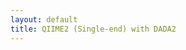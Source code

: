 ```yaml
---
layout: default
title: QIIME2 (Single-end) with DADA2
---
```


<style>
  .codewrap { position: relative; margin: 1rem 0; }
  .codewrap pre {
    background:#f6f8fa; padding:1em; border-radius:8px; 
    overflow-x:auto; white-space:pre; /* preserve newlines */
  }
  .copybtn {
    position:absolute; top:10px; right:10px;
    background:#0366d6; color:#fff; border:0; padding:6px 10px;
    border-radius:6px; font-size:.85em; cursor:pointer;
  }
</style>

<div id="gate"></div>
<div id="content" style="display:none;"></div>

<script>
function copyCode(id) {
  const el = document.getElementById(id);
  if (!el) return;
  navigator.clipboard.writeText(el.innerText).then(
    ()=>alert("✅ Code copied to clipboard!"),
    ()=>alert("⚠️ Copy failed.")
  );
}

(function () {
  const correctPassword = "cqubioinfo2025";
  const userInput = prompt("🔒 Enter password to access this training page:");
  const gate = document.getElementById("gate");
  const content = document.getElementById("content");

  if (userInput === correctPassword) {
    content.innerHTML = `
      <h1>QIIME2 (Single-end) DADA2 Workflow</h1>

      <h2>0) Load QIIME2 / Activate env</h2>
      <div class="codewrap">
        <button class="copybtn" onclick="copyCode('step-env')">📋 Copy</button>
        <pre><code id="step-env">QIIME_ENV="/project/2025-sharma-cqu-bioinfo/envs/qiime2-amplicon-2024.10"
module load Anaconda3/2024.06-1
conda activate "$QIIME_ENV"</code></pre>
      </div>

      <h2>Variables</h2>
      <div class="codewrap">
        <button class="copybtn" onclick="copyCode('step-vars')">📋 Copy</button>
        <pre><code id="step-vars">USERNAME="your username"
MANIFEST="/project/2025-sharma-cqu-bioinfo/training/manifest.txt"
METADATA="/project/2025-sharma-cqu-bioinfo/training/sample-metadata.txt"
ADAPTER_SEQ="AGATCGGAAGAGCGTCGTGTAGGGAAAGAGTGT"
CLASSIFIER="/project/2025-sharma-cqu-bioinfo/training/silva-138-99-nb-classifier.qza"
THREADS=24
MAX_DEPTH=3000
TRIM_LEFT=21
TRUNC_LEN=250
MAX_EE=2.0

mkdir -p /home/$USERNAME/data/q2_training
WORKDIR="/home/$USERNAME/data/q2_training"
cd "$WORKDIR"</code></pre>
      </div>

      <h2>1) Import data & summarize</h2>
      <div class="codewrap">
        <button class="copybtn" onclick="copyCode('step-1')">📋 Copy</button>
        <pre><code id="step-1">qiime tools import \\
  --type 'SampleData[SequencesWithQuality]' \\
  --input-path "$MANIFEST" \\
  --output-path demux.qza \\
  --input-format SingleEndFastqManifestPhred33V2

qiime demux summarize \\
  --i-data demux.qza \\
  --o-visualization demux.qzv</code></pre>
      </div>

      <h2>2) Cutadapt trimming</h2>
      <div class="codewrap">
        <button class="copybtn" onclick="copyCode('step-2')">📋 Copy</button>
        <pre><code id="step-2">qiime cutadapt trim-single \\
  --i-demultiplexed-sequences demux.qza \\
  --p-cores $THREADS \\
  --p-adapter "$ADAPTER_SEQ" \\
  --o-trimmed-sequences trimmed_demux.qza</code></pre>
      </div>

      <!-- Continue similarly for steps 3–9 … -->
    `;
    gate.style.display = "none";
    content.style.display = "block";
  } else {
    gate.innerHTML = \`
      <div style="text-align:center; padding-top:50px; font-family:sans-serif;">
        <h2 style="color:#c00;">🚫 Access Denied</h2>
        <p>This content is restricted. Contact <a href="mailto:y.sharmabajagai@cqu.edu.au">y.sharmabajagai@cqu.edu.au</a></p>
      </div>
    \`;
  }
})();
</script>
